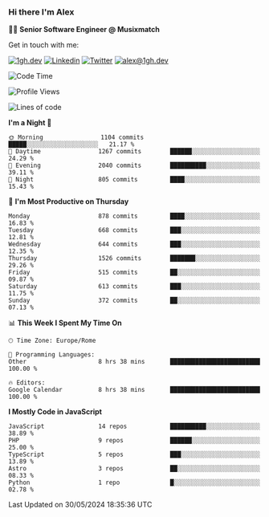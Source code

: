 ### Hi there I'm Alex

👨‍💻 __Senior Software Engineer @ Musixmatch__

Get in touch with me:

[![1gh.dev](https://img.shields.io/static/v1?label=1gh.dev&message=%20&color=red&logo=&style=flat-square&logoColor=white)](https://www.1gh.dev/)
[![Linkedin](https://img.shields.io/static/v1?label=Linkedin&message=%20&color=blue&logo=Linkedin&style=flat-square&logoColor=white)](https://linkedin.com/in/alexghirelli)
[![Twitter](https://img.shields.io/static/v1?label=Twitter&message=%20&color=blue&logo=Twitter&style=flat-square&logoColor=white)](https://twitter.com/alexGhirelli)
[![alex@1gh.dev](https://img.shields.io/static/v1?label=alex@1gh.dev&message=%20&color=red&logo=gmail&style=flat-square&logoColor=white)](mailto:alex@1gh.dev)

<!--START_SECTION:waka-->
![Code Time](http://img.shields.io/badge/Code%20Time-7%2C951%20hrs%2053%20mins-blue)

![Profile Views](http://img.shields.io/badge/Profile%20Views-0-blue)

![Lines of code](https://img.shields.io/badge/From%20Hello%20World%20I%27ve%20Written-25.6%20million%20lines%20of%20code-blue)

**I'm a Night 🦉** 

```text
🌞 Morning                1104 commits        █████░░░░░░░░░░░░░░░░░░░░   21.17 % 
🌆 Daytime                1267 commits        ██████░░░░░░░░░░░░░░░░░░░   24.29 % 
🌃 Evening                2040 commits        ██████████░░░░░░░░░░░░░░░   39.11 % 
🌙 Night                  805 commits         ████░░░░░░░░░░░░░░░░░░░░░   15.43 % 
```
📅 **I'm Most Productive on Thursday** 

```text
Monday                   878 commits         ████░░░░░░░░░░░░░░░░░░░░░   16.83 % 
Tuesday                  668 commits         ███░░░░░░░░░░░░░░░░░░░░░░   12.81 % 
Wednesday                644 commits         ███░░░░░░░░░░░░░░░░░░░░░░   12.35 % 
Thursday                 1526 commits        ███████░░░░░░░░░░░░░░░░░░   29.26 % 
Friday                   515 commits         ██░░░░░░░░░░░░░░░░░░░░░░░   09.87 % 
Saturday                 613 commits         ███░░░░░░░░░░░░░░░░░░░░░░   11.75 % 
Sunday                   372 commits         ██░░░░░░░░░░░░░░░░░░░░░░░   07.13 % 
```


📊 **This Week I Spent My Time On** 

```text
🕑︎ Time Zone: Europe/Rome

💬 Programming Languages: 
Other                    8 hrs 38 mins       █████████████████████████   100.00 % 

🔥 Editors: 
Google Calendar          8 hrs 38 mins       █████████████████████████   100.00 % 
```

**I Mostly Code in JavaScript** 

```text
JavaScript               14 repos            ██████████░░░░░░░░░░░░░░░   38.89 % 
PHP                      9 repos             ██████░░░░░░░░░░░░░░░░░░░   25.00 % 
TypeScript               5 repos             ███░░░░░░░░░░░░░░░░░░░░░░   13.89 % 
Astro                    3 repos             ██░░░░░░░░░░░░░░░░░░░░░░░   08.33 % 
Python                   1 repo              █░░░░░░░░░░░░░░░░░░░░░░░░   02.78 % 
```




 Last Updated on 30/05/2024 18:35:36 UTC
<!--END_SECTION:waka-->
